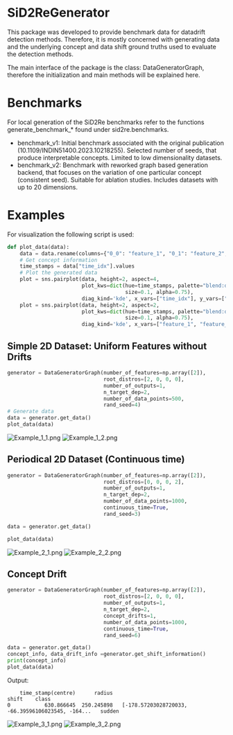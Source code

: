 # SiD2ReGenerator

This package was developed to provide benchmark data for datadrift detection methods.
Therefore, it is mostly concerned with generating data and the underlying concept and data shift ground truths used to evaluate the detection methods.

The main interface of the package is the class: DataGeneratorGraph, therefore the initialization and main methods will be explained here.
# Benchmarks

For local generation of the SiD2Re benchmarks refer to the functions generate_benchmark_* found under sid2re.benchmarks.

- benchmark_v1: Initial benchmark associated with the original publication (10.1109/INDIN51400.2023.10218255). Selected number of seeds, that produce interpretable concepts. Limited to low dimensionality datasets.
- benchmark_v2: Benchmark with reworked graph based generation backend, that focuses on the variation of one particular concept (consistent seed). Suitable for ablation studies. Includes datasets with up to 20 dimensions.
# Examples
For visualization the following script is used:
```python
def plot_data(data):
    data = data.rename(columns={"0_0": "feature_1", "0_1": "feature_2", "O_0": "target"})
    # Get concept information
    time_stamps = data["time_idx"].values
    # Plot the generated data
    plot = sns.pairplot(data, height=2, aspect=4,
                        plot_kws=dict(hue=time_stamps, palette="blend:darkblue,orange", edgecolor=None,
                                      size=0.1, alpha=0.75),
                        diag_kind='kde', x_vars=["time_idx"], y_vars=["target", "feature_2", "feature_1"])
    plot = sns.pairplot(data, height=2, aspect=2,
                        plot_kws=dict(hue=time_stamps, palette="blend:darkblue,orange", edgecolor=None,
                                      size=0.1, alpha=0.75),
                        diag_kind='kde', x_vars=["feature_1", "feature_2"], y_vars=["target"])
```
## Simple 2D Dataset: Uniform Features without Drifts
```python
generator = DataGeneratorGraph(number_of_features=np.array([2]),
                               root_distros=[2, 0, 0, 0],
                               number_of_outputs=1,
                               n_target_dep=2,
                               number_of_data_points=500,
                               rand_seed=4)
# Generate data
data = generator.get_data()
plot_data(data)
```

![Example_1_1.png](./README_Assets/Example_1_1.png)
![Example_1_2.png](./README_Assets/Example_1_2.png)

## Periodical 2D Dataset (Continuous time)
```python
generator = DataGeneratorGraph(number_of_features=np.array([2]),
                               root_distros=[0, 0, 0, 2],
                               number_of_outputs=1,
                               n_target_dep=2,
                               number_of_data_points=1000,
                               continuous_time=True,
                               rand_seed=3)

data = generator.get_data()

plot_data(data)
```

![Example_2_1.png](./README_Assets/Example_2_1.png)
![Example_2_2.png](./README_Assets/Example_2_2.png)


## Concept Drift 

```python
generator = DataGeneratorGraph(number_of_features=np.array([2]),
                               root_distros=[2, 0, 0, 0],
                               number_of_outputs=1,
                               n_target_dep=2,
                               concept_drifts=1,
                               number_of_data_points=1000,
                               continuous_time=True,
                               rand_seed=6)

data = generator.get_data()
concept_info, data_drift_info =generator.get_shift_information()
print(concept_info)
plot_data(data)
```
Output:
```
    time_stamp(centre)      radius                                               shift    class 
0           630.866645  250.245898   [-178.57203028720033, -66.39596106023545, -164...   sudden

```


![Example_3_1.png](./README_Assets/Example_3_1.png)
![Example_3_2.png](./README_Assets/Example_3_2.png)


